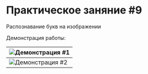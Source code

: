 # Практическое заняние #9

Распознавание букв на изображении

Демонстрация работы:

| ![Демонстрация #1](https://gitlab.com/ISU_Applied_Computer_Science/5th-semester/computer-vision/Lectures_and_practices/Practice_9/-/raw/main/raw/demo_1.png?inline=false) |
| ------------------------------------------------------------ |
| ![Демонстрация #2](https://gitlab.com/ISU_Applied_Computer_Science/5th-semester/computer-vision/Lectures_and_practices/Practice_9/-/raw/main/raw/demo_2.png?inline=false) |

